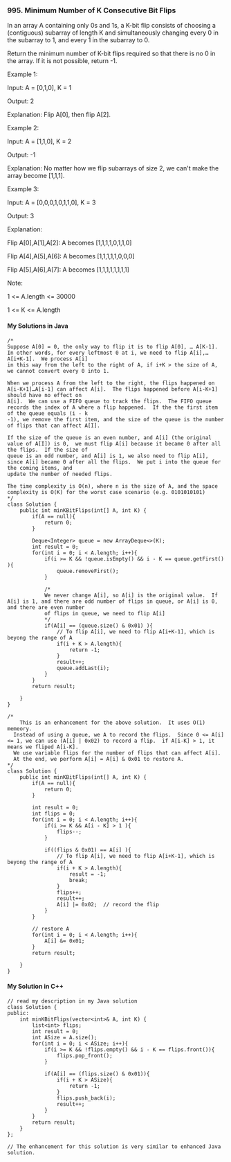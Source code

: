 ### 995. Minimum Number of K Consecutive Bit Flips

In an array A containing only 0s and 1s, a K-bit flip consists of choosing a (contiguous) subarray of length K and simultaneously changing every 0 in the subarray 
to 1, and every 1 in the subarray to 0.

Return the minimum number of K-bit flips required so that there is no 0 in the array.  If it is not possible, return -1.

 

Example 1:

Input: A = [0,1,0], K = 1

Output: 2

Explanation: Flip A[0], then flip A[2].

Example 2:

Input: A = [1,1,0], K = 2

Output: -1

Explanation: No matter how we flip subarrays of size 2, we can't make the array become [1,1,1].

Example 3:

Input: A = [0,0,0,1,0,1,1,0], K = 3

Output: 3

Explanation:

Flip A[0],A[1],A[2]: A becomes [1,1,1,1,0,1,1,0]

Flip A[4],A[5],A[6]: A becomes [1,1,1,1,1,0,0,0]

Flip A[5],A[6],A[7]: A becomes [1,1,1,1,1,1,1,1]
 

Note:

1 <= A.length <= 30000

1 <= K <= A.length


#### My Solutions in Java
```
/*
Suppose A[0] = 0, the only way to flip it is to flip A[0], … A[K-1].  In other words, for every leftmost 0 at i, we need to flip A[i],…A[i+K-1].  We process A[i]
in this way from the left to the right of A, if i+K > the size of A, we cannot convert every 0 into 1.

When we process A from the left to the right, the flips happened on A[i-K+1]…A[i-1] can affect A[i].  The flips happened before A[i-K+1] should have no effect on
A[i].  We can use a FIFO queue to track the flips.  The FIFO queue records the index of A where a flip happened.  If the the first item of the queue equals (i - k
-1), we remove the first item, and the size of the queue is the number of flips that can affect A[I].

If the size of the queue is an even number, and A[i] (the original value of A[I]) is 0,  we must flip A[i] because it became 0 after all the flips.  If the size of
queue is an odd number, and A[i] is 1, we also need to flip A[i], since A[i] became 0 after all the flips.  We put i into the queue for the coming items, and
update the number of needed flips.

The time complexity is O(n), where n is the size of A, and the space complexity is O(K) for the worst case scenario (e.g. 0101010101)
*/
class Solution {
    public int minKBitFlips(int[] A, int K) {
        if(A == null){
            return 0;
        }
        
        Deque<Integer> queue = new ArrayDeque<>(K);
        int result = 0;
        for(int i = 0; i < A.length; i++){
            if(i >= K && !queue.isEmpty() && i - K == queue.getFirst() ){
                queue.removeFirst();
            }
            
            /*
            We never change A[i], so A[i] is the original value.  If A[i] is 1, and there are odd number of flips in queue, or A[i] is 0, and there are even number 
            of flips in queue, we need to flip A[i]
            */
            if(A[i] == (queue.size() & 0x01) ){
                // To flip A[i], we need to flip A[i+K-1], which is beyong the range of A
                if(i + K > A.length){  
                    return -1;
                }
                result++;
                queue.addLast(i);
            }   
        }
        return result;
        
    }
}
```

```
/*
	This is an enhancement for the above solution.  It uses O(1) memeory.
  Instead of using a queue, we A to record the flips.  Since 0 <= A[i] <= 1, we can use (A[i] | 0x02) to record a flip.  if A[i-K] > 1, it means we fliped A[i-K].
  We use variable flips for the number of flips that can affect A[i].
  At the end, we perform A[i] = A[i] & 0x01 to restore A.
*/
class Solution {
    public int minKBitFlips(int[] A, int K) {
        if(A == null){
            return 0;
        }
        
        int result = 0;
        int flips = 0;
        for(int i = 0; i < A.length; i++){
            if(i >= K && A[i - K] > 1 ){
                flips--;
            }
            
            if((flips & 0x01) == A[i] ){
                // To flip A[i], we need to flip A[i+K-1], which is beyong the range of A
                if(i + K > A.length){  
                    result = -1;
                    break;
                }
                flips++;
                result++;
                A[i] |= 0x02;  // record the flip
            }   
        }
        
        // restore A
        for(int i = 0; i < A.length; i++){
            A[i] &= 0x01;
        }
        return result;
        
    }
}
```

#### My Solution in C++
```
// read my description in my Java solution
class Solution {
public:
    int minKBitFlips(vector<int>& A, int K) {
        list<int> flips;
        int result = 0;
        int ASize = A.size();
        for(int i = 0; i < ASize; i++){
            if(i >= K && !flips.empty() && i - K == flips.front()){
                flips.pop_front();
            }
            
            if(A[i] == (flips.size() & 0x01)){
                if(i + K > ASize){
                    return -1;
                }
                flips.push_back(i);
                result++;
            }
        }
        return result;
    }
};

// The enhancement for this solution is very similar to enhanced Java solution.
```
